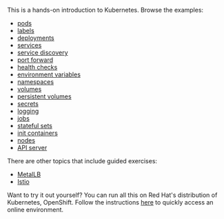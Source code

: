 This is a hands-on introduction to Kubernetes. Browse the examples:

- [pods](pods/)
- [labels](labels/)
- [deployments](deployments/)
- [services](services/)
- [service discovery](sd/)
- [port forward](pf/)
- [health checks](healthz/)
- [environment variables](envs/)
- [namespaces](ns/)
- [volumes](volumes/)
- [persistent volumes](pv/)
- [secrets](secrets/)
- [logging](logging/)
- [jobs](jobs/)
- [stateful sets](statefulset/)
- [init containers](ic/)
- [nodes](nodes/)
- [API server](api/)

There are other topics that include guided exercises:

- [MetalLB](topics/metallb/metallb/)
- [Istio](topics/istio/istio/)

Want to try it out yourself? You can run all this on Red Hat's distribution of
Kubernetes, OpenShift. Follow the instructions [here](diy/) to quickly access an online environment.

